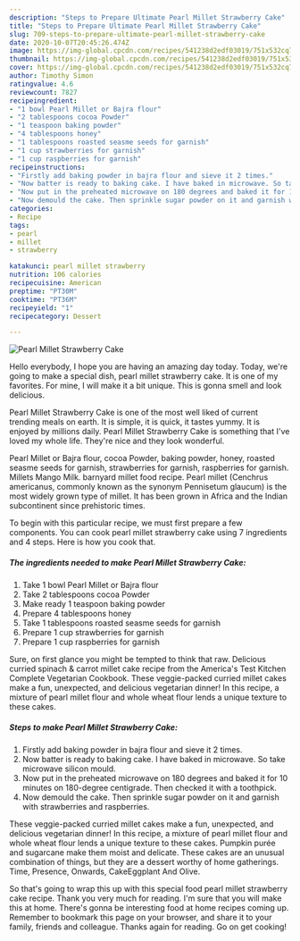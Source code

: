 ```yaml
---
description: "Steps to Prepare Ultimate Pearl Millet Strawberry Cake"
title: "Steps to Prepare Ultimate Pearl Millet Strawberry Cake"
slug: 709-steps-to-prepare-ultimate-pearl-millet-strawberry-cake
date: 2020-10-07T20:45:26.474Z
image: https://img-global.cpcdn.com/recipes/541238d2edf03019/751x532cq70/pearl-millet-strawberry-cake-recipe-main-photo.jpg
thumbnail: https://img-global.cpcdn.com/recipes/541238d2edf03019/751x532cq70/pearl-millet-strawberry-cake-recipe-main-photo.jpg
cover: https://img-global.cpcdn.com/recipes/541238d2edf03019/751x532cq70/pearl-millet-strawberry-cake-recipe-main-photo.jpg
author: Timothy Simon
ratingvalue: 4.6
reviewcount: 7827
recipeingredient:
- "1 bowl Pearl Millet or Bajra flour"
- "2 tablespoons cocoa Powder"
- "1 teaspoon baking powder"
- "4 tablespoons honey"
- "1 tablespoons roasted seasme seeds for garnish"
- "1 cup strawberries for garnish"
- "1 cup raspberries for garnish"
recipeinstructions:
- "Firstly add baking powder in bajra flour and sieve it 2 times."
- "Now batter is ready to baking cake. I have baked in microwave. So take microwave silicon mould."
- "Now put in the preheated microwave on 180 degrees and baked it for 10 minutes on 180-degree centigrade. Then checked it with a toothpick."
- "Now demould the cake. Then sprinkle sugar powder on it and garnish with strawberries and raspberries."
categories:
- Recipe
tags:
- pearl
- millet
- strawberry

katakunci: pearl millet strawberry 
nutrition: 106 calories
recipecuisine: American
preptime: "PT30M"
cooktime: "PT36M"
recipeyield: "1"
recipecategory: Dessert

---
```



![Pearl Millet Strawberry Cake](https://img-global.cpcdn.com/recipes/541238d2edf03019/751x532cq70/pearl-millet-strawberry-cake-recipe-main-photo.jpg)

Hello everybody, I hope you are having an amazing day today. Today, we're going to make a special dish, pearl millet strawberry cake. It is one of my favorites. For mine, I will make it a bit unique. This is gonna smell and look delicious.

Pearl Millet Strawberry Cake is one of the most well liked of current trending meals on earth. It is simple, it is quick, it tastes yummy. It is enjoyed by millions daily. Pearl Millet Strawberry Cake is something that I've loved my whole life. They're nice and they look wonderful.

Pearl Millet or Bajra flour, cocoa Powder, baking powder, honey, roasted seasme seeds for garnish, strawberries for garnish, raspberries for garnish. Millets Mango Milk. barnyard millet food recipe. Pearl millet (Cenchrus americanus, commonly known as the synonym Pennisetum glaucum) is the most widely grown type of millet. It has been grown in Africa and the Indian subcontinent since prehistoric times.


To begin with this particular recipe, we must first prepare a few components. You can cook pearl millet strawberry cake using 7 ingredients and 4 steps. Here is how you cook that.

<!--inarticleads1-->

##### The ingredients needed to make Pearl Millet Strawberry Cake:

1. Take 1 bowl Pearl Millet or Bajra flour
1. Take 2 tablespoons cocoa Powder
1. Make ready 1 teaspoon baking powder
1. Prepare 4 tablespoons honey
1. Take 1 tablespoons roasted seasme seeds for garnish
1. Prepare 1 cup strawberries for garnish
1. Prepare 1 cup raspberries for garnish


Sure, on first glance you might be tempted to think that raw. Delicious curried spinach &amp; carrot millet cake recipe from the America&#39;s Test Kitchen Complete Vegetarian Cookbook. These veggie-packed curried millet cakes make a fun, unexpected, and delicious vegetarian dinner! In this recipe, a mixture of pearl millet flour and whole wheat flour lends a unique texture to these cakes. 

<!--inarticleads2-->

##### Steps to make Pearl Millet Strawberry Cake:

1. Firstly add baking powder in bajra flour and sieve it 2 times.
1. Now batter is ready to baking cake. I have baked in microwave. So take microwave silicon mould.
1. Now put in the preheated microwave on 180 degrees and baked it for 10 minutes on 180-degree centigrade. Then checked it with a toothpick.
1. Now demould the cake. Then sprinkle sugar powder on it and garnish with strawberries and raspberries.


These veggie-packed curried millet cakes make a fun, unexpected, and delicious vegetarian dinner! In this recipe, a mixture of pearl millet flour and whole wheat flour lends a unique texture to these cakes. Pumpkin purée and sugarcane make them moist and delicate. These cakes are an unusual combination of things, but they are a dessert worthy of home gatherings. Time, Presence, Onwards, CakeEggplant And Olive. 

So that's going to wrap this up with this special food pearl millet strawberry cake recipe. Thank you very much for reading. I'm sure that you will make this at home. There's gonna be interesting food at home recipes coming up. Remember to bookmark this page on your browser, and share it to your family, friends and colleague. Thanks again for reading. Go on get cooking!
